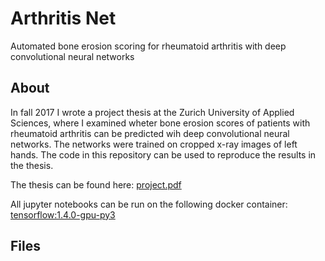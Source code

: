 # Arthritis Net
Automated bone erosion scoring for rheumatoid arthritis with deep convolutional neural networks

## About
In fall 2017 I wrote a project thesis at the Zurich University of Applied Sciences, where I examined wheter bone erosion scores of patients with rheumatoid arthritis can be predicted wih deep convolutional neural networks. The networks were trained on cropped x-ray images of left hands. The code in this repository can be used to reproduce the results in the thesis.

The thesis can be found here: [project.pdf](../arthritis-net/master/doc/project.pdf)

All jupyter notebooks can be run on the following docker container: [tensorflow:1.4.0-gpu-py3](gcr.io/tensorflow/tensorflow:1.4.0-gpu-py3)

## Files

